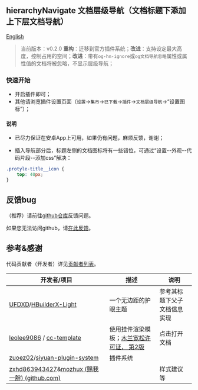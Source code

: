 ## hierarchyNavigate 文档层级导航（文档标题下添加上下层文档导航）

[English](README.md)

> 当前版本：v0.2.0 **重构**：迁移到官方插件系统；**改进**：支持设定最大高度，控制占用的空间；**改进**：带有`og-hn-ignore`或`og文档导航忽略`属性或属性值的文档将被忽略，不显示层级导航；

### 快速开始

- 开启插件即可；
- 其他请浏览插件设置页面（`设置`→`集市`→`已下载`→`插件`→`文档层级导航`→“设置图标”）；

#### 说明

- 已尽力保证在安卓App上可用，如果仍有问题，麻烦反馈，谢谢；

- 插入导航部分后，标题左侧的文档图标将有一些错位，可通过“设置--外观--代码片段--添加css”解决：

```css
.protyle-title__icon {
    top: 40px;
}
```



## 反馈bug

（推荐）请前往[github仓库](https://github.com/OpaqueGlass/syplugin-my-plugin-collection)反馈问题。

如果您无法访问github，请[在此反馈](https://wj.qq.com/s2/12395364/b69f/)。

## 参考&感谢

代码贡献者（开发者）详见[贡献者列表](https://github.com/OpaqueGlass/syplugin-my-plugin-collection/graphs/contributors)。

| 开发者/项目                                                  | 描述                                                         | 说明                         |
| ------------------------------------------------------------ | ------------------------------------------------------------ | ---------------------------- |
| [UFDXD](https://github.com/UFDXD)/[HBuilderX-Light](https://github.com/UFDXD/HBuilderX-Light) | 一个无边距的护眼主题                                         | 参考其标题下父子文档信息实现 |
| [leolee9086](https://github.com/leolee9086) / [cc-template](https://github.com/leolee9086/cc-template) | 使用挂件渲染模板；[木兰宽松许可证， 第2版](https://github.com/leolee9086/cc-template/blob/main/LICENSE) | 点击打开文档                 |
| [zuoez02](https://github.com/zuoez02)/[siyuan-plugin-system](https://github.com/zuoez02/siyuan-plugin-system) | 插件系统                                                     |                              |
| [zxhd863943427](https://github.com/zxhd863943427)&[mozhux (赐我一胖) (github.com)](https://github.com/mozhux) |                                                              | 样式建议等                   |

